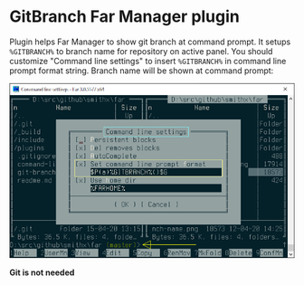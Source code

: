 # GitBranch Far Manager plugin

Plugin helps Far Manager to show git branch at command prompt. It setups `%GITBRANCH%` to branch name for repository on active panel. You should customize "Command line settings" to insert `%GITBRANCH%` in command line prompt format string. Branch name will be shown at command prompt:

![Far Manager plugin show git branch](git-branch-name.png)

**Git is not needed**